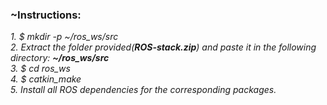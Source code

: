 ### ~Instructions:

_1. $ mkdir -p ~/ros_ws/src_   
_2. Extract the folder provided(**ROS-stack.zip**) and paste it in the following directory: **~/ros_ws/src**_  
_3. $ cd ros_ws_   
_4. $ catkin_make_   
_5. Install all ROS dependencies for the corresponding packages._ 
